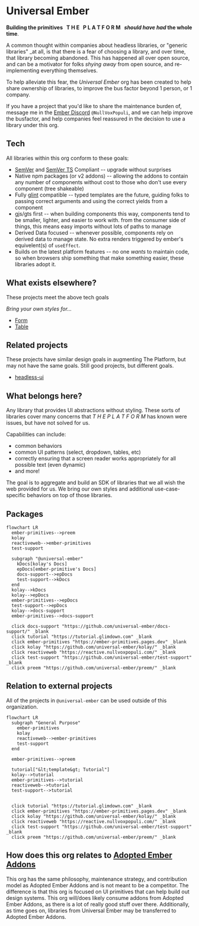 # Universal Ember

**Building the primitives &nbsp; T H E &nbsp; P L A T F O R M &nbsp; _should have had_ the whole time**.

A common thought within companies about headless libraries, or "generic libraries" _at all, is that there is a fear of choosing a library, and over time, that library becoming abandoned. This has happened all over open source, and can be a motivator for folks _shying away_ from open source, and re-implementing everything themselves. 

To help alleviate this fear, the _Universal Ember_ org has been created to help share ownership of libraries, to improve the bus factor beyond 1 person, or 1 company.

If you have a project that you'd like to share the maintenance burden of, message me in the [Ember Discord](https://discord.com/invite/emberjs) `@NullVoxPopuli`, and we can help improve the busfactor, and help companies feel reassured in the decision to use a library under this org.

## Tech

All libraries within this org conform to these goals:
- [SemVer](https://semver.org/) and [SemVer TS](https://www.semver-ts.org/) Compliant -- upgrade without surprises
- Native npm packages (or v2 addons) -- allowing the addons to contain any number of components without cost to those who don't use every component (tree shakeable)
- Fully [glint](https://typed-ember.gitbook.io/glint) compatible -- typed templates are the future, guiding folks to passing correct arguments and using the correct yields from a component
- gjs/gts first -- when building components this way, components tend to be smaller, lighter, and easier to work with. from the consumer side of things, this means easy imports without lots of paths to manage
- Derived Data focused -- whenever possible, components rely on derived data to manage state. No extra renders triggered by ember's equivelent(s) of `useEffect`.
- Builds on the latest platform features -- no one _wants_ to maintain code, so when browsers ship something that make something easier, these libraries adopt it.

## What exists elsewhere?

These projects meet the above tech goals

_Bring your own styles for..._
- [Form](https://ember-headless-form.pages.dev/)
- [Table](https://ember-headless-table.pages.dev/)

## Related projects

These projects have similar design goals in augmenting The Platform, but may not have the same goals. Still good projects, but different goals.

- [headless-ui](https://github.com/GavinJoyce/ember-headlessui/)

## What belongs here?

Any library that provides UI abstractions without styling.
These sorts of libraries cover many concerns that _T H E   P L A T F O R M_ has known were issues, but have not solved for us.

Capabilities can include:
 - common behaviors
 - common UI patterns (select, dropdown, tables, etc)
 - correctly ensuring that a screen reader works appropriately for all possible text (even dynamic)
 - and more!
 
The goal is to aggregate and build an SDK of libraries that we all wish the web provided for us.
We bring our own styles and additional use-case-specific behaviors on top of those libraries.


## Packages 

```mermaid
flowchart LR  
  ember-primitives-->preem
  kolay
  reactiveweb-->ember-primitives
  test-support
  
  subgraph "@universal-ember"
    kDocs[kolay's Docs]
    epDocs[ember-primitive's Docs]
    docs-support-->epDocs
    test-support-->kDocs
  end
  kolay-->kDocs
  kolay-->epDocs
  ember-primitives-->epDocs
  test-support-->epDocs
  kolay-->docs-support
  ember-primitives-->docs-support

  click docs-support "https://github.com/universal-ember/docs-support/" _blank
  click tutorial "https://tutorial.glimdown.com" _blank
  click ember-primitives "https://ember-primitives.pages.dev" _blank
  click kolay "https://github.com/universal-ember/kolay/" _blank
  click reactiveweb "https://reactive.nullvoxpopuli.com/" _blank
  click test-support "https://github.com/universal-ember/test-support" _blank
  click preem "https://github.com/universal-ember/preem/" _blank
```

## Relation to external projects

All of the projects in `@universal-ember` can be used outside of this organization.

```mermaid
flowchart LR  
  subgraph "General Purpose"
    ember-primitives
    kolay
    reactiveweb-->ember-primitives
    test-support
  end

  ember-primitives-->preem

  tutorial["&lt;template&gt; Tutorial"]
  kolay-->tutorial
  ember-primitives-->tutorial
  reactiveweb-->tutorial
  test-support-->tutorial
 

  click tutorial "https://tutorial.glimdown.com" _blank
  click ember-primitives "https://ember-primitives.pages.dev" _blank
  click kolay "https://github.com/universal-ember/kolay/" _blank
  click reactiveweb "https://reactive.nullvoxpopuli.com/" _blank
  click test-support "https://github.com/universal-ember/test-support" _blank
  click preem "https://github.com/universal-ember/preem/" _blank
```


## How does this org relates to [Adopted Ember Addons](https://github.com/adopted-ember-addons)

This org has the same philosophy, maintenance strategy, and contribution model as Adopted Ember Addons and is not meant to be a competitor.
The difference is that this org is focused on UI primitives that can help build out design systems.
This org will/does likely consume addons from Adopted Ember Addons, as there is a lot of really good stuff over there.
Additionally, as time goes on, libraries from Universal Ember may be transferred to Adopted Ember Addons.

